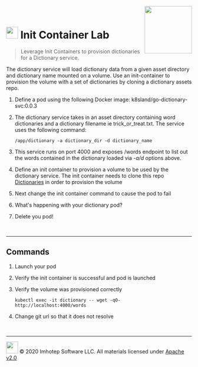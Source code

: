 <img src="../assets/k8sland.png" align="right" width="128" height="auto"/>

<br/>

# <img src="../assets/lab.png" width="32" height="auto"/> Init Container Lab

> Leverage Init Containers to provision dictionaries for a Dictionary service.

The dictionary service will load dictionary data from a given asset directory and
dictionary name mounted on a volume. Use an init-container to provision the
volume with a set of dictionaries by cloning a dictionary assets repo.

1. Define a pod using the following Docker image:
   k8sland/go-dictionary-svc:0.0.3
1. The dictionary service takes in an asset directory containing word dictionaries
   and a dictionary filename ie trick_or_treat.txt.
   The service uses the following command:

   ```shell
   /app/dictionary -a dictionary_dir -d dictionary_name
   ```

1. This service runs on port 4000 and exposes /words endpoint to list out the words
   contained in the dictionary loaded via *-a/d* options above.
1. Define an init container to provision a volume to be used by the dictionary
   service. The init container needs to clone this repo
   [Dictionaries](https://github.com/k8sland/dictionaries.git) in order to
   provision the volume
1. Next change the init container command to cause the pod to fail
1. What's happening with your dictionary pod?
1. Delete you pod!

<br/>

---

## Commands

1. Launch your pod
2. Verify the init container is successful and pod is launched
3. Verify the volume was provisioned correctly

    ```shell
    kubectl exec -it dictionary -- wget -qO- http://localhost:4000/words
    ```

4. Change git url so that it does not resolve

<br/>

---

<img src="../assets/imhotep_logo.png" width="32" height="auto"/> © 2020 Imhotep Software LLC.
All materials licensed under [Apache v2.0](http://www.apache.org/licenses/LICENSE-2.0)